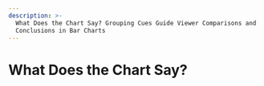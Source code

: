 ```yaml
---
description: >-
  What Does the Chart Say? Grouping Cues Guide Viewer Comparisons and
  Conclusions in Bar Charts
---
```


# What Does the Chart Say?

